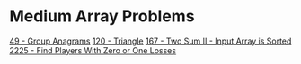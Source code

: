# Medium Array Problems
[49 - Group Anagrams](49)
[120 - Triangle](120)
[167 - Two Sum II - Input Array is Sorted](167)
[2225 - Find Players With Zero or One Losses](2225)